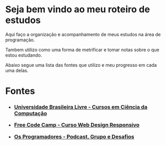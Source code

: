 <h1>Seja bem vindo ao meu roteiro de estudos</h1>

Aqui faço a organização e acompanhamento de meus estudos na área de programação.

Tambem utilizo como uma forma de metrificar e tomar notas sobre o que estou estudando.

Abaixo segue uma lista das fontes que utilizo e meu progresso em cada uma delas.

# Fontes
  
<h3>
  
- [Universidade Brasileira Livre  - Cursos em Ciência da Computação](https://github.com/ValdineiJunior/roteiro-de-estudos/issues/1)

- [Free Code Camp - Curso Web Design Responsivo](https://github.com/ValdineiJunior/roteiro-de-estudos/issues/2)

- [Os Programadores - Podcast, Grupo e Desafios](https://github.com/ValdineiJunior/roteiro-de-estudos/issues/3)
</h3>
